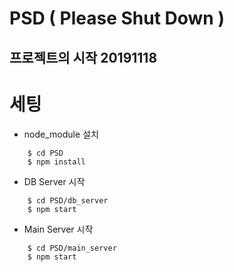 # PSD ( Please Shut Down ) 

## 프로젝트의 시작 20191118


# 세팅

- node_module 설치

```
	$ cd PSD
	$ npm install
```

- DB Server 시작

```
	$ cd PSD/db_server
	$ npm start
```

- Main Server 시작

```
	$ cd PSD/main_server
	$ npm start
```



